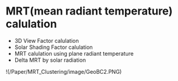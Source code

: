 # MRT(mean radiant temperature) calulation
- 3D View Factor calulation
- Solar Shading Factor calulation
- MRT calulation using plane radiant temperature
- Delta MRT by solar radiation

!(/Paper/MRT_Clustering/image/GeoBC2.PNG)
